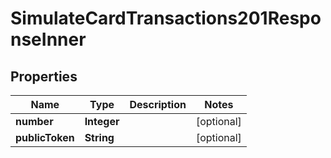 

# SimulateCardTransactions201ResponseInner


## Properties

| Name | Type | Description | Notes |
|------------ | ------------- | ------------- | -------------|
|**number** | **Integer** |  |  [optional] |
|**publicToken** | **String** |  |  [optional] |




